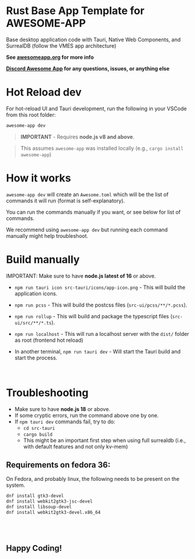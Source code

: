 # Rust Base App Template for AWESOME-APP


Base desktop application code with Tauri, Native Web Components, and SurrealDB (follow the VMES app architecture)

**See [awesomeapp.org](https://awesomeapp.org) for more info**

**[Discord Awesome App](https://discord.gg/XuKWrNGKpC) for any questions, issues, or anything else**

# Hot Reload dev

For hot-reload UI and Tauri development, run the following in your VSCode from this root folder: 

```sh
awesome-app dev
```

> **IMPORTANT** - Requires **node.js v8 and above**. 


> This assumes `awesome-app` was installed locally (e.g., `cargo install awesome-app`)

# How it works

`awesome-app dev` will create an `Awesome.toml` which will be the list of commands it will run (format is self-explanatory). 

You can run the commands manually if you want, or see below for list of commands. 

We recommend using `awesome-app dev` but running each command manually might help troubleshoot.

# Build manually

IMPORTANT: Make sure to have **node.js latest of 16** or above. 

- `npm run tauri icon src-tauri/icons/app-icon.png` - This will build the application icons. 

- `npm run pcss` - This will build the postcss files (`src-ui/pcss/**/*.pcss`).

- `npm run rollup` - This will build and package the typescript files (`src-ui/src/**/*.ts`).

- `npm run localhost` - This will run a localhost server with the `dist/` folder as root (frontend hot reload)

- In another terminal, `npm run tauri dev` - Will start the Tauri build and start the process.

<br />

# Troubleshooting

- Make sure to have **node.js 18** or above.
- If some cryptic errors, run the command above one by one. 
- If `npm tauri dev` commands fail, try to do:
  - `cd src-tauri`
  - `cargo build` 
  - This might be an important first step when using full surrealdb (i.e., with default features and not only kv-mem) 

## Requirements on fedora 36:

On Fedora, and probably linux, the following needs to be present on the system. 

```sh
dnf install gtk3-devel
dnf install webkit2gtk3-jsc-devel 
dnf install libsoup-devel
dnf install webkit2gtk3-devel.x86_64
```


<br /><br />

## Happy Coding!